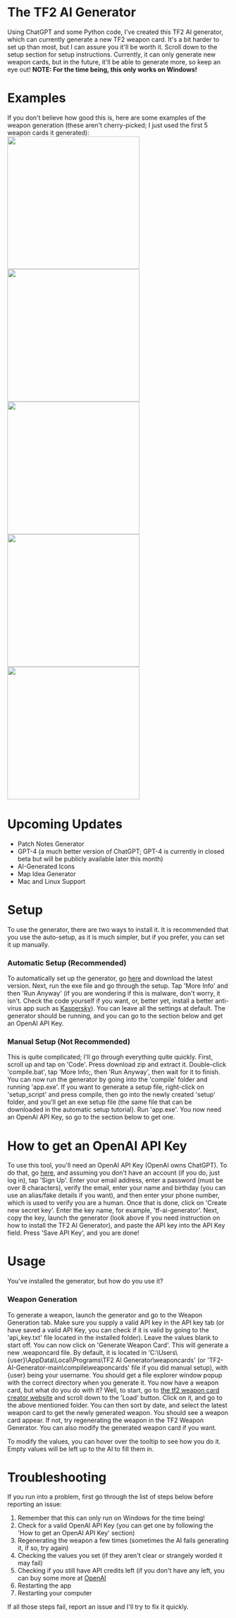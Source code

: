 # The TF2 AI Generator
Using ChatGPT and some Python code, I've created this TF2 AI generator, which can currently generate a new TF2 weapon card. It's a bit harder to set up than most, but I can assure you it'll be worth it. Scroll down to the setup section for setup instructions. Currently, it can only generate new weapon cards, but in the future, it'll be able to generate more, so keep an eye out! **NOTE: For the time being, this only works on Windows!**

# Examples
If you don't believe how good this is, here are some examples of the weapon generation (these aren't cherry-picked; I just used the first 5 weapon cards it generated): <br />
<img src="https://github.com/FatalError418/TF2-AI-Generator/assets/139549531/29dce63f-49f9-4aa5-a2fa-7bf092ce471c" width="300"/> <br />
<img src="https://github.com/FatalError418/TF2-AI-Generator/assets/139549531/5deff458-d79c-4315-85ae-4a73a33340e9" width="300"/> <br />
<img src="https://github.com/FatalError418/TF2-AI-Generator/assets/139549531/b5e08907-67d8-4aa0-82bd-85e37114bd9e" width="300"/> <br />
<img src="https://github.com/FatalError418/TF2-AI-Generator/assets/139549531/049d760b-0ca8-4209-9f60-81aea1216ddb" width="300"/> <br />
<img src="https://github.com/FatalError418/TF2-AI-Generator/assets/139549531/737e84ba-061c-4bf4-ae89-7c08d7c26aa9" width="300"/> <br />

# Upcoming Updates
- Patch Notes Generator
- GPT-4 (a much better version of ChatGPT; GPT-4 is currently in closed beta but will be publicly available later this month)
- AI-Generated Icons
- Map Idea Generator
- Mac and Linux Support

# Setup
To use the generator, there are two ways to install it. It is recommended that you use the auto-setup, as it is much simpler, but if you prefer, you can set it up manually.

### Automatic Setup (Recommended)
To automatically set up the generator, go [here](https://github.com/FatalError418/TF2-AI-Generator/releases) and download the latest version. Next, run the exe file and go through the setup. Tap 'More Info' and then 'Run Anyway' (if you are wondering if this is malware, don't worry, it isn't. Check the code yourself if you want, or, better yet, install a better anti-virus app such as [Kaspersky](www.kaspersky.com)). You can leave all the settings at default. The generator should be running, and you can go to the section below and get an OpenAI API Key.

### Manual Setup (Not Recommended)
This is quite complicated; I'll go through everything quite quickly. First, scroll up and tap on 'Code'. Press download zip and extract it. Double-click 'compile.bat', tap 'More Info;, then 'Run Anyway', then wait for it to finish. You can now run the generator by going into the 'compile' folder and running 'app.exe'. If you want to generate a setup file, right-click on 'setup_script' and press compile, then go into the newly created 'setup' folder, and you'll get an exe setup file (the same file that can be downloaded in the automatic setup tutorial). Run 'app.exe'. You now need an OpenAI API Key, so go to the section below to get one.

# How to get an OpenAI API Key
To use this tool, you'll need an OpenAI API Key (OpenAI owns ChatGPT). To do that, go [here](https://platform.openai.com/account/api-keys), and assuming you don't have an account (if you do, just log in), tap 'Sign Up'. Enter your email address, enter a password (must be over 8 characters), verify the email, enter your name and birthday (you can use an alias/fake details if you want), and then enter your phone number, which is used to verify you are a human. Once that is done, click on 'Create new secret key'. Enter the key name, for example, 'tf-ai-generator'. Next, copy the key, launch the generator (look above if you need instruction on how to install the TF2 AI Generator), and paste the API key into the API Key field. Press 'Save API Key', and you are done!

# Usage
You've installed the generator, but how do you use it?

### Weapon Generation
To generate a weapon, launch the generator and go to the Weapon Generation tab. Make sure you supply a valid API key in the API key tab (or have saved a valid API Key, you can check if it is valid by going to the 'api_key.txt' file located in the installed folder). Leave the values blank to start off. You can now click on 'Generate Weapon Card'. This will generate a new .weaponcard file. By default, it is located in 'C:\\Users\\{user}\\AppData\\Local\\Programs\\TF2 AI Generator\\weaponcards' (or 'TF2-AI-Generator-main\\compile\\weaponcards' file if you did manual setup), with {user} being your username. You should get a file explorer window popup with the correct directory when you generate it. You now have a weapon card, but what do you do with it? Well, to start, go to [the tf2 weapon card creator website](https://gamepro5.com/programs/tf2_weapon_card_creator/) and scroll down to the 'Load' button. Click on it, and go to the above mentioned folder. You can then sort by date, and select the latest weapon card to get the newly generated weapon. You should see a weapon card appear. If not, try regenerating the weapon in the TF2 Weapon Generator. You can also modify the generated weapon card if you want.

To modify the values, you can hover over the tooltip to see how you do it. Empty values will be left up to the AI to fill them in.

# Troubleshooting
If you run into a problem, first go through the list of steps below before reporting an issue:
1. Remember that this can only run on Windows for the time being!
2. Check for a valid OpenAI API Key (you can get one by following the 'How to get an OpenAI API Key' section)
3. Regenerating the weapon a few times (sometimes the AI fails generating it, if so, try again)
4. Checking the values you set (if they aren't clear or strangely worded it may fail)
5. Checking if you still have API credits left (if you don't have any left, you can buy some more at [OpenAI](https://platform.openai.com)
6. Restarting the app
7. Restarting your computer
   
If all those steps fail, report an issue and I'll try to fix it quickly.
